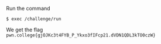 Run the command
```
$ exec /challenge/run
```

We get the flag `pwn.college{gjOJKc3t4FYB_P_Ykxo3fIFcp21.dVDN1QDL3kTO0czW}
`